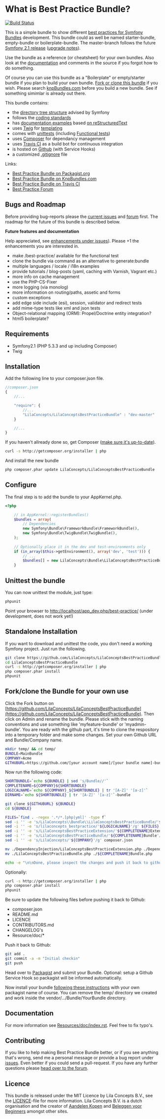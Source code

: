What is Best Practice Bundle?
=============================
 
[![Build Status](https://secure.travis-ci.org/LilaConcepts/LilaConceptsBestPracticeBundle.png?branch=master)](http://travis-ci.org/LilaConcepts/LilaConceptsBestPracticeBundle)

This is a simple bundle to show different [best practices for Symfony Bundles](http://symfony.com/doc/current/cookbook/bundles/index.html)
development. This bundle could as well be named starter-bundle, empty-bundle or boilerplate-bundle. The master-branch follows the future [Symfony 2.1 release](http://symfony.com/blog/towards-symfony-2-1-documentation) ([upgrade notes](https://github.com/symfony/symfony/blob/master/UPGRADE-2.1.md)).

Use the bundle as a reference (or cheatsheet) for your own bundles. Also look
at the [documentation](https://github.com/LilaConcepts/LilaConceptsBestPracticeBundle/blob/master/Resources/doc/index.rst) and comments in the source if you forgot how to do something.

Of course you can use this bundle as a "Boilerplate" or empty/starter bundle if
you plan to build your own bundle. [Fork or clone this bundle](#forkclone-the-bundle-for-your-own-use) if you wish. Please search [knpBundles.com](http://knpbundles.com/) before you build a new bundle. See if something simimlar is already out there.

This bundle contains:
* the [directory tree structure](http://symfony.com/doc/current/cookbook/bundles/best_practices.html) advised by Symfony
* follows the [coding standards](http://symfony.com/doc/current/contributing/code/standards.html)
* has [documentation examples](https://github.com/LilaConcepts/LilaConceptsBestPracticeBundle/blob/master/Resources/doc/index.rst) based [on reStructuredText](http://symfony.com/doc/current/contributing/documentation/format.html)
* uses [Twig](http://twig.sensiolabs.org/) for [templating](http://symfony.com/doc/current/cookbook/templating/index.html)
* comes with [unittests](http://symfony.com/doc/current/book/testing.html) (including [Functional tests](http://symfony.com/doc/current/cookbook/testing/doctrine.html#functional-testing))
* uses [Composer](http://getcomposer.org/doc/) for dependancy management
* uses [Travis CI](http://about.travis-ci.org/docs/) as a build bot for continuous integration
* is hosted on [Github](https://github.com/) (with Service Hooks)
* a customized [.gitignore](https://github.com/LilaConcepts/LilaConceptsBestPracticeBundle/blob/master/.gitignore) file

Links:
* [Best Practice Bundle on Packagist.org](http://packagist.org/packages/LilaConcepts/LilaConceptsBestPracticeBundle)
* [Best Practice Bundle on KnpBundles.com](http://knpbundles.com/LilaConcepts/LilaConceptsBestPracticeBundle)
* [Best Practice Bundle on Travis CI](http://travis-ci.org/#!/LilaConcepts/LilaConceptsBestPracticeBundle)
* [Best Practice Forum](https://groups.google.com/forum/#!forum/lila-concepts-symfony2-bestpracticebundle)

Bugs and Roadmap
----------------

Before providing bug-reports please the [current issues](https://github.com/LilaConcepts/LilaConceptsBestPracticeBundle/issues)
and [forum](https://groups.google.com/forum/#!forum/lila-concepts-symfony2-bestpracticebundle) first.
The roadmap for the future of this bundle is described below.

**Future features and documentation**

Help appreciated, see [enhancements under issues](https://github.com/LilaConcepts/LilaConceptsBestPracticeBundle/issues?labels=enhancement&page=1&state=open)).
Please +1 the enhancements you are interested in.

* make /best-practice/ available for the functional test
* clone the bundle via command as an alternative to generate:bundle
* multiple languages / locale / i18n examples
* provide tutorials / blog-posts (yaml, caching with Varnish, Vagrant etc.)
* more info on cache management
* use the PHP-CS-Fixer
* more logging (via monolog)
* more information on routing/paths, assetic and forms
* custom exceptions
* add edge side include (esi), session, validator and redirect tests
* add mime-type tests like xml and json tests
* Object-relational mapping (ORM): Propel/Doctrine entity integration?
* html5 boilerplate?



Requirements
------------

* Symfony2.1 (PHP 5.3.3 and up including Composer)
* Twig

Installation
------------

Add the following line to your composer.json file.

```js
//composer.json
{
    //...

    "require": {
        //...
        "LilaConcepts/LilaConceptsBestPracticeBundle" : "dev-master"
    }

    //...
}
```

If you haven't allready done so, get Composer ([make sure it's up-to-date](http://getcomposer.org/doc/03-cli.md#self-update)).

```bash
curl -s http://getcomposer.org/installer | php
```

And install the new bundle

```bash
php composer.phar update LilaConcepts/LilaConceptsBestPracticeBundle
```

Configure
---------

The final step is to add the bundle to your AppKernel.php.

```php
<?php

    // in AppKernel::registerBundles()
    $bundles = array(
        // Dependencies
        new Symfony\Bundle\FrameworkBundle\FrameworkBundle(),
        new Symfony\Bundle\TwigBundle\TwigBundle(),
    );
    
    // Optionally place it in the dev and test-environments only
    if (in_array($this->getEnvironment(), array('dev', 'test'))) {
        // ...
        $bundles[] = new LilaConcepts\Bundle\LilaConceptsBestPracticeBundle\LilaConceptsBestPracticeBundle()
    }
```
Unittest the bundle
-------------------

You can now unittest the module, just type:

```bash
phpunit
```

Point your browser to [http://localhost/app_dev.php/best-practice/](http://localhost/app_dev.php/best-practice/) (under development, does not work yet!)

Standalone Installation
-----------------------

If you want to download and unittest the code, you don't need a working Symfony project. Just run the following.

```bash
git clone https://github.com/LilaConcepts/LilaConceptsBestPracticeBundle.git
cd LilaConceptsBestPracticeBundle
curl -s http://getcomposer.org/installer | php
php composer.phar install
phpunit
```

Fork/clone the Bundle for your own use
--------------------------------------

Click the Fork button on [https://github.com/LilaConcepts/LilaConceptsBestPracticeBundle](https://github.com/LilaConcepts/LilaConceptsBestPracticeBundle).
Then click on Admin and rename the bundle. Please stick with the naming conventions and use something like 'myfeature-bundle' or 'myadmin-bundle'.
You are ready with the github part, it's time to clone the respository into a temporary folder and make some changes. Set your own Github URL and Bundle/Company name.

```bash
mkdir temp/ && cd temp/
BUNDLE=MainBundle
COMPANY=Acme
GITHUBURL=https://github.com/[your account name]/[your bundle name]-bundle.git
```

Now run the following code:

```bash
SHORTBUNDLE=`echo ${BUNDLE} | sed 's/Bundle//'`
COMPLETENAME=${COMPANY}${SHORTBUNDLE}
LOGICALNAME=`echo ${COMPANY}_${SHORTBUNDLE} | tr '[A-Z]' '[a-z]'`
DIRNAME=`echo ${SHORTBUNDLE} | tr '[A-Z]' '[a-z]'`-bundle

git clone ${GITHUBURL} ${BUNDLE}
cd ${BUNDLE}

FILES=`find . -regex '.*/*.[php|yml]' -type f`
sed -i '' -e 's/LilaConcepts\\Bundle\\LilaConceptsBestPracticeBundle/'${COMPANY}'\\Bundle\\'${COMPANY}${BUNDLE}'/g' ${FILES}
sed -i '' -e 's/lilaconcepts_bestpractice/'${LOGICALNAME}'/g' ${FILES}
sed -i '' -e 's/LilaConceptsBestPracticeExtension/'${COMPLETENAME}Extension'/g' ${FILES}
sed -i '' -e 's/LilaConceptsBestPracticeBundle/'${COMPLETENAME}Bundle'/g' ${FILES} composer.json
sed -i '' -e 's/LilaConcepts/'${COMPANY}'/g' composer.json

mv ./DependencyInjection/LilaConceptsBestPracticeExtension.php ./DependencyInjection/${COMPLETENAME}Extension.php
mv ./LilaConceptsBestPracticeBundle.php ./${COMPLETENAME}Bundle.php

echo -e "\n\nDone, please inspect the changes and push it back to github:\n\n    git push\n\nYou will need this later for your AppKernel.php:\n\n    new ${COMPANY}\Bundle\\${BUNDLE}\\${COMPANY}${BUNDLE}()\n"
```

Optionally:
```bash
curl -s http://getcomposer.org/installer | php
php composer.phar install
phpunit
```

Be sure to update the following files before pushing it back to Github:
- composer.json
- README.md
- LICENCE
- CONTRIBUTORS.md
- CHANGELOG's
- Resource/doc/*

Push it back to Github:

```bash
git add .
git commit -a -m "Initial checkin"
git push
```

Head over to [Packagist](http://packagist.org/) and submit your Bundle.
Optional: setup a Github Service Hook so packagist will be informed automatically.

Now install your bundle [following these instructions](#installation) with your own packagist name of course.
You can remove the temp/ directory we created and work inside the vendor/.../Bundle/YourBundle directory.

Documentation
-------------

For more information see [Resources/doc/index.rst](https://github.com/LilaConcepts/LilaConceptsBestPracticeBundle/blob/master/Resources/doc/index.rst).
Feel free to fix typo's.

Contributing
------------

If you like to help making Best Practice Bundle better, or if you see anything that's
wrong, send me a personal message or provide a bug report under [issues](https://github.com/LilaConcepts/LilaConceptsBestPracticeBundle/issues).
Even better if you could send a pull-request. If you have any further questions please [head over to the forum](https://groups.google.com/forum/#!forum/lila-concepts-symfony2-bestpracticebundle).

Licence
-------

This bundle is released under the MIT Licence by Lila Concepts B.V., see the
[LICENCE](https://github.com/LilaConcepts/LilaConceptsBestPracticeBundle/blob/master/LICENCE)-file for more information.
Lila Concepts B.V. is a dutch organisation and the creator of [Aandelen Kopen](http://online-aandelenkopen.nl/gratis-beleggingstips/)
and [Beleggen voor Beginners](http://lerenbeleggenvoorbeginners.nl/beginnen-met-beleggen/) amongst other sites.